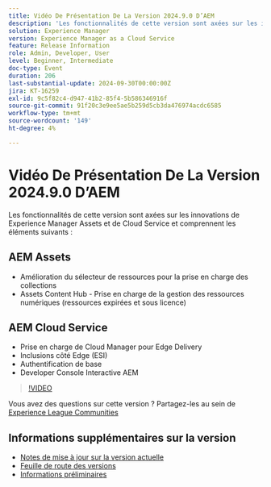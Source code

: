 ```yaml
---
title: Vidéo De Présentation De La Version 2024.9.0 D’AEM
description: 'Les fonctionnalités de cette version sont axées sur les innovations de Experience Manager Assets et de Cloud Service et comprennent les éléments suivants : AEM Assets - Amélioration du sélecteur de ressources pour la prise en charge des collections​ Assets Content Hub - prise en charge de la gestion des droits numériques (ressources expirées et sous licence)​AEM Cloud Service - prise en charge de Cloud Manager pour Edge Delivery​ Edge Side Includes (ESI) ​ authentification de base​ Interactive AEM Developer Console'
solution: Experience Manager
version: Experience Manager as a Cloud Service
feature: Release Information
role: Admin, Developer, User
level: Beginner, Intermediate
doc-type: Event
duration: 206
last-substantial-update: 2024-09-30T00:00:00Z
jira: KT-16259
exl-id: 9c5f82c4-d947-41b2-85f4-5b586346916f
source-git-commit: 91f20c3e9ee5ae5b259d5cb3da476974acdc6585
workflow-type: tm+mt
source-wordcount: '149'
ht-degree: 4%

---
```


# Vidéo De Présentation De La Version 2024.9.0 D’AEM

Les fonctionnalités de cette version sont axées sur les innovations de Experience Manager Assets et de Cloud Service et comprennent les éléments suivants :

## AEM Assets

* Amélioration du sélecteur de ressources pour la prise en charge des collections&#x200B;
* Assets Content Hub - Prise en charge de la gestion des ressources numériques (ressources expirées et sous licence) &#x200B;

## AEM Cloud Service

* Prise en charge de Cloud Manager pour Edge Delivery&#x200B;
* Inclusions côté Edge (ESI) &#x200B;
* Authentification de base &#x200B;
* Developer Console Interactive AEM

>[!VIDEO](https://video.tv.adobe.com/v/3434847/?learn=on)

Vous avez des questions sur cette version ?  Partagez-les au sein de [Experience League Communities](https://adobe.ly/4eqofkS)

## Informations supplémentaires sur la version

* [Notes de mise à jour sur la version actuelle](https://experienceleague.adobe.com/docs/experience-manager-cloud-service/content/release-notes/home.html?lang=fr)
* [Feuille de route des versions](https://experienceleague.adobe.com/docs/experience-manager-release-information/aem-release-updates/update-releases-roadmap.html?lang=fr)
* [Informations préliminaires](https://experienceleague.adobe.com/docs/experience-manager-cloud-service/content/release-notes/prerelease.html?lang=fr)
